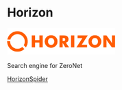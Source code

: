 # Horizon

<img width=50% height=auto src="web/src/assets/logo.png" >

Search engine for ZeroNet

[HorizonSpider](https://github.com/blurHY/HorizonSpider)
